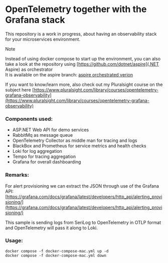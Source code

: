 # OpenTelemetry together with the Grafana stack

This repository is a work in progress, about having an observability stack for your microservices environment.

> [!NOTE]
> Instead of using docker compose to start up the environment, you can also take a look at the repository using [https://github.com/dotnet/aspire](.NET Aspire) as orchestrator  
> It is available on the aspire branch: [aspire orchestrated verion](/../aspire)

If you want to know/learn more, also check out my Pluralsight course on the subject here [https://www.pluralsight.com/library/courses/opentelemetry-grafana-observability](https://www.pluralsight.com/library/courses/opentelemetry-grafana-observability)

### Components used:

- ASP.NET Web API for demo services
- RabbitMq as message queue
- OpenTelemetry Collector as middle man for tracing and logs
- BlackBox and Prometheus for service metrics and health checks
- Loki for log aggregation
- Tempo for tracing aggregation
- Grafana for overall dashboarding

### Remarks:

For alert provisioning we can extract the JSON through use of the Grafana API: [https://grafana.com/docs/grafana/latest/developers/http_api/alerting_provisioning/](https://grafana.com/docs/grafana/latest/developers/http_api/alerting_provisioning/)

This sample is sending logs from SeriLog to OpenTelemetry in OTLP format and OpenTelemetry will pass it along to Loki.

### Usage:

```
docker compose -f docker-compose-mac.yml up -d
docker compose -f docker-compose-mac.yml down
```

